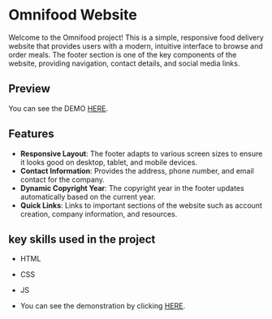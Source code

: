 # Omnifood Website

Welcome to the Omnifood project! This is a simple, responsive food delivery website that provides users with a modern, intuitive interface to browse and order meals. The footer section is one of the key components of the website, providing navigation, contact details, and social media links.

## Preview

You can see the DEMO <a href="https://omnifood-altamash.netlify.app/" target="_blank">HERE</a>.

## Features

- **Responsive Layout**: The footer adapts to various screen sizes to ensure it looks good on desktop, tablet, and mobile devices.
- **Contact Information**: Provides the address, phone number, and email contact for the company.
- **Dynamic Copyright Year**: The copyright year in the footer updates automatically based on the current year.
- **Quick Links**: Links to important sections of the website such as account creation, company information, and resources.

## key skills used in the project

- HTML
- CSS
- JS

- You can see the demonstration by clicking <a href="https://altamash-omnifood.netlify.app/" target="_blank">HERE</a>.
